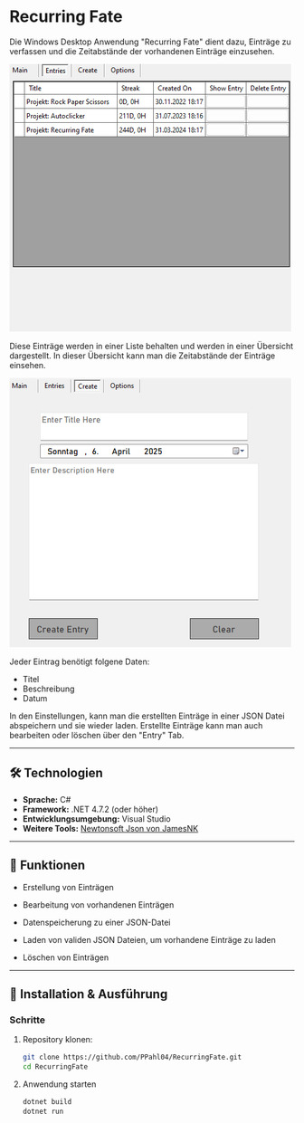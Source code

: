 # Recurring Fate

Die Windows Desktop Anwendung "Recurring Fate" dient dazu, Einträge zu verfassen und die Zeitabstände der vorhandenen Einträge einzusehen.

![Übersicht der Einträge](images/EntriesTab.png "Entry Tab")

Diese Einträge werden in einer Liste behalten und werden in einer Übersicht dargestellt. In dieser Übersicht kann man die Zeitabstände der Einträge einsehen.


![Eintrag erstellen](images/CreateEntryTab.png "Create Tab")

Jeder Eintrag benötigt folgene Daten:
- Titel
- Beschreibung
- Datum

In den Einstellungen, kann man die erstellten Einträge in einer JSON Datei abspeichern und sie wieder laden. Erstellte Einträge kann man auch bearbeiten oder löschen über den "Entry" Tab.

---

## 🛠️ Technologien

- **Sprache:** C#
- **Framework:** .NET 4.7.2 (oder höher)
- **Entwicklungsumgebung:** Visual Studio
- **Weitere Tools:** [Newtonsoft Json von JamesNK](https://github.com/JamesNK/Newtonsoft.Json)
---

## 🚀 Funktionen

- Erstellung von Einträgen
- Bearbeitung von vorhandenen Einträgen
- Datenspeicherung zu einer JSON-Datei
- Laden von validen JSON Dateien, um vorhandene Einträge zu laden

- Löschen von Einträgen

---

## 🔧 Installation & Ausführung

### Schritte

1. Repository klonen:
   ```bash
   git clone https://github.com/PPahl04/RecurringFate.git
   cd RecurringFate

2. Anwendung starten
    ```bash
    dotnet build
    dotnet run
